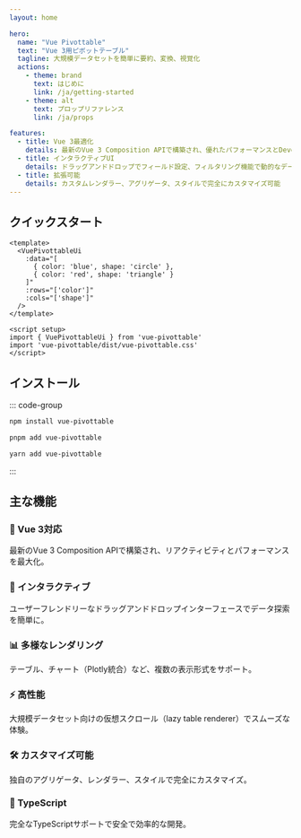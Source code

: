 ```yaml
---
layout: home

hero:
  name: "Vue Pivottable"
  text: "Vue 3用ピボットテーブル"
  tagline: 大規模データセットを簡単に要約、変換、視覚化
  actions:
    - theme: brand
      text: はじめに
      link: /ja/getting-started
    - theme: alt
      text: プロップリファレンス
      link: /ja/props

features:
  - title: Vue 3最適化
    details: 最新のVue 3 Composition APIで構築され、優れたパフォーマンスとDeveloper Experienceを提供
  - title: インタラクティブUI
    details: ドラッグアンドドロップでフィールド設定、フィルタリング機能で動的なデータ探索
  - title: 拡張可能
    details: カスタムレンダラー、アグリゲータ、スタイルで完全にカスタマイズ可能
---
```


## クイックスタート

```vue
<template>
  <VuePivottableUi
    :data="[
      { color: 'blue', shape: 'circle' },
      { color: 'red', shape: 'triangle' }
    ]"
    :rows="['color']"
    :cols="['shape']"
  />
</template>

<script setup>
import { VuePivottableUi } from 'vue-pivottable'
import 'vue-pivottable/dist/vue-pivottable.css'
</script>
```

## インストール

::: code-group
```bash [npm]
npm install vue-pivottable
```

```bash [pnpm]
pnpm add vue-pivottable
```

```bash [yarn]
yarn add vue-pivottable
```
:::

## 主な機能

### 🚀 Vue 3対応
最新のVue 3 Composition APIで構築され、リアクティビティとパフォーマンスを最大化。

### 🎯 インタラクティブ
ユーザーフレンドリーなドラッグアンドドロップインターフェースでデータ探索を簡単に。

### 📊 多様なレンダリング
テーブル、チャート（Plotly統合）など、複数の表示形式をサポート。

### ⚡ 高性能
大規模データセット向けの仮想スクロール（lazy table renderer）でスムーズな体験。

### 🛠 カスタマイズ可能
独自のアグリゲータ、レンダラー、スタイルで完全にカスタマイズ。

### 📝 TypeScript
完全なTypeScriptサポートで安全で効率的な開発。